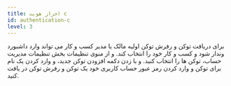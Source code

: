 ```yaml
---
title: احراز هویت c
id: authentication-c
level: 3
---
```



برای دریافت توکن و رفرش توکن اولیه مالک یا مدیر کسب و کار می تواند وارد داشبورد وندار شود و کسب و کار خود را انتخاب کند. و از منوی تنظیمات بخش تنظیمات مدیریت حساب، توکن ها را انتخاب کنید. و با زدن دکمه افزودن توکن جدید، و وارد کردن یک نام برای توکن و وارد کردن رمز عبور حساب کاربری خود یک توکن و رفرش توکن در یافت کنید.

